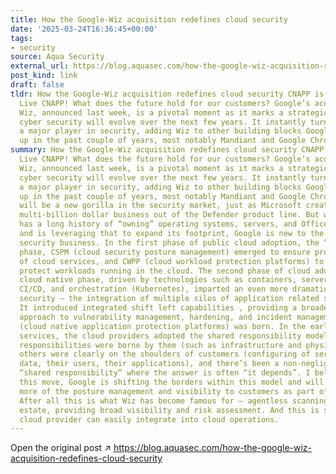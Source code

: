 ```yaml
---
title: How the Google-Wiz acquisition redefines cloud security
date: '2025-03-24T16:36:45+00:00'
tags:
- security
source: Aqua Security
external_url: https://blog.aquasec.com/how-the-google-wiz-acquisition-redefines-cloud-security
post_kind: link
draft: false
tldr: How the Google-Wiz acquisition redefines cloud security CNAPP is Dead! Long
  Live CNAPP! What does the future hold for our customers? Google’s acquisition of
  Wiz, announced last week, is a pivotal moment as it marks a strategic shift in how
  cyber security will evolve over the next few years. It instantly turns Google into
  a major player in security, adding Wiz to other building blocks Google has racked
  up in the past couple of years, most notably Mandiant and Google Chronicle.
summary: How the Google-Wiz acquisition redefines cloud security CNAPP is Dead! Long
  Live CNAPP! What does the future hold for our customers? Google’s acquisition of
  Wiz, announced last week, is a pivotal moment as it marks a strategic shift in how
  cyber security will evolve over the next few years. It instantly turns Google into
  a major player in security, adding Wiz to other building blocks Google has racked
  up in the past couple of years, most notably Mandiant and Google Chronicle. Google
  will be a new gorilla in the security market, just as Microsoft created a thriving,
  multi-billion dollar business out of the Defender product line. But while Microsoft
  has a long history of “owning” operating systems, servers, and Office applications,
  and is leveraging that to expand its footprint, Google is new to the enterprise
  security business. In the first phase of public cloud adoption, the “lift and shift”
  phase, CSPM (cloud security posture management) emerged to ensure proper configuration
  of cloud services, and CWPP (cloud workload protection platforms) to monitor and
  protect workloads running in the cloud. The second phase of cloud adoption, the
  cloud native phase, driven by technologies such as containers, serverless functions,
  CI/CD, and orchestration (Kubernetes), imparted an even more dramatic change in
  security – the integration of multiple silos of application related security information.
  It introduced integrated shift left capabilities , providing a broader risk-based
  approach to vulnerability management, hardening, and incident management. Thus CNAPP
  (cloud native application protection platforms) was born. In the early days of cloud
  services, the cloud providers adopted the shared responsibility model in which some
  responsibilities were borne by them (such as infrastructure and physical security),
  others were clearly on the shoulders of customers (configuring of services, their
  data, their users, their applications), and there’s been a non-negligible area of
  “shared responsibility” where the answer is often “it depends”. I believe that with
  this move, Google is shifting the borders within this model and will be offering
  more of the posture management and visibility to customers as part of its infrastructure.
  After all this is what Wiz has become famous for – agentless scanning of the cloud
  estate, providing broad visibility and risk assessment. And this is something a
  cloud provider can easily integrate into cloud operations.
---
```

Open the original post ↗ https://blog.aquasec.com/how-the-google-wiz-acquisition-redefines-cloud-security
